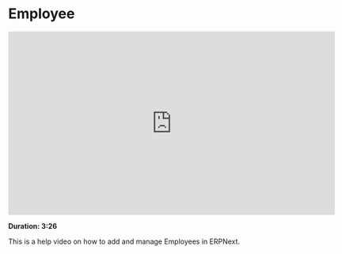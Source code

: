 <!-- add-breadcrumbs -->
<!-- add-breadcrumbs -->
# Employee

<iframe width="660" height="371" src="https://www.youtube.com/embed/kkwOzeU4wFU" frameborder="0" allowfullscreen></iframe>

**Duration: 3:26**

This is a help video on how to add and manage Employees in ERPNext.
